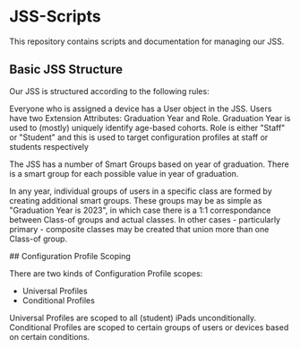 # JSS-Scripts

This repository contains scripts and documentation for managing our JSS.

## Basic JSS Structure

Our JSS is structured according to the following rules:

Everyone who is assigned a device has a User object in the JSS. Users have two Extension Attributes: Graduation Year and Role. Graduation Year is used to (mostly) uniquely identify age-based cohorts. Role is either "Staff" or "Student" and this is used to target configuration profiles at staff or students respectively

The JSS has a number of Smart Groups based on year of graduation. There is a smart group for each possible value in year of graduation.

In any year, individual groups of users in a specific class are formed by creating additional smart groups. These groups may be as simple as "Graduation Year is 2023", in which case there is a 1:1 correspondance between Class-of groups and actual classes. In other cases - particularly primary - composite classes may be created that union more than one Class-of group.

## Configuration Profile Scoping

There are two kinds of Configuration Profile scopes:

* Universal Profiles
* Conditional Profiles

Universal Profiles are scoped to all (student) iPads unconditionally. Conditional Profiles are scoped to certain groups of users or devices based on certain conditions.